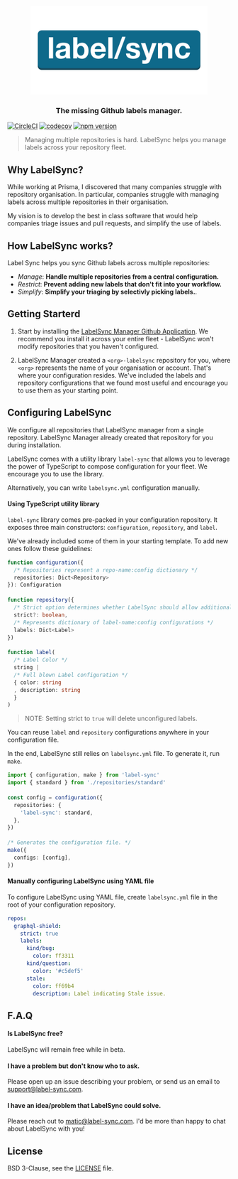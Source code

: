 <div align="center">

<a href="label-sync.com"><img src="assets/thumbnail.png" width="400" /></a>

### The missing Github labels manager.

</div>

[![CircleCI](https://circleci.com/gh/maticzav/label-sync/tree/master.svg?style=shield)](https://circleci.com/gh/maticzav/label-sync/tree/master)
[![codecov](https://codecov.io/gh/maticzav/label-sync/branch/master/graph/badge.svg)](https://codecov.io/gh/maticzav/label-sync)
[![npm version](https://badge.fury.io/js/label-sync.svg)](https://badge.fury.io/js/label-sync)

> Managing multiple repositories is hard. LabelSync helps you manage labels across your repository fleet.

## Why LabelSync?

While working at Prisma, I discovered that many companies struggle with repository organisation. In particular, companies struggle with managing labels across multiple repositories in their organisation.

My vision is to develop the best in class software that would help companies triage issues and pull requests, and simplify the use of labels.

## How LabelSync works?

Label Sync helps you sync Github labels across multiple repositories:

- _Manage_: **Handle multiple repositories from a central configuration.**
- _Restrict_: **Prevent adding new labels that don't fit into your workflow.**
- _Simplify_: **Simplify your triaging by selectivly picking labels.**.

## Getting Starterd

1. Start by installing the [LabelSync Manager Github Application](https://install.label-sync.com). We recommend you install it across your entire fleet - LabelSync won't modify repositories that you haven't configured.

2. LabelSync Manager created a `<org>-labelsync` repository for you, where `<org>` represents the name of your organisation or account.
   That's where your configuration resides. We've included the labels and repository configurations that we found most useful and encourage you to use them as your starting point.

## Configuring LabelSync

We configure all repositories that LabelSync manager from a single repository. LabelSync Manager already created that repository for you during installation.

LabelSync comes with a utility library `label-sync` that allows you to leverage the power of TypeScript to compose configuration for your fleet. We encourage you to use the library.

Alternatively, you can write `labelsync.yml` configuration manually.

#### Using TypeScript utility library

`label-sync` library comes pre-packed in your configuration repository. It exposes three main constructors: `configuration`, `repository`, and `label`.

We've already included some of them in your starting template. To add new ones follow these guidelines:

```ts
function configuration({
  /* Repositories represent a repo-name:config dictionary */
  repositories: Dict<Repository>
}): Configuration

function repository({
  /* Strict option determines whether LabelSync should allow additional labels or limit available ones to your configuration */
  strict?: boolean,
  /* Represents dictionary of label-name:config configurations */
  labels: Dict<Label>
})

function label(
  /* Label Color */
  string |
  /* Full blown Label configuration */
  { color: string
  , description: string
  }
)
```

> NOTE: Setting strict to `true` will delete unconfigured labels.

You can reuse `label` and `repository` configurations anywhere in your configuration file.

In the end, LabelSync still relies on `labelsync.yml` file. To generate it, run `make`.

```ts
import { configuration, make } from 'label-sync'
import { standard } from './repositories/standard'

const config = configuration({
  repositories: {
    'label-sync': standard,
  },
})

/* Generates the configuration file. */
make({
  configs: [config],
})
```

#### Manually configuring LabelSync using YAML file

To configure LabelSync using YAML file, create `labelsync.yml` file in the root of your configuration repository.

```yml
repos:
  graphql-shield:
    strict: true
    labels:
      kind/bug:
        color: ff3311
      kind/question:
        color: '#c5def5'
      stale:
        color: ff69b4
        description: Label indicating Stale issue.
```

## F.A.Q

#### Is LabelSync free?

LabelSync will remain free while in beta.

#### I have a problem but don't know who to ask.

Please open up an issue describing your problem, or send us an email to <a href="mailto:support@label-sync.com">support@label-sync.com</a>.

#### I have an idea/problem that LabelSync could solve.

Please reach out to <a href="mailto:matic@label-sync.com">matic@label-sync.com</a>. I'd be more than happy to chat about LabelSync with you!

## License

BSD 3-Clause, see the [LICENSE](./LICENSE) file.
